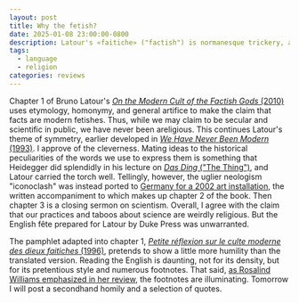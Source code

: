 ```yaml
---
layout: post
title: Why the fetish?
date: 2025-01-08 23:00:00-0800
description: Latour's «faitiche» ("factish") is normanesque trickery, and his "iconoclash" is an artsy rehash of Sombart's creative destruction.
tags:
  - language
  - religion
categories: reviews
---
```

Chapter 1 of Bruno Latour's [*On the Modern Cult of the Factish Gods* (2010)](https://www.dukeupress.edu/On-the-Modern-Cult-of-the-Factish-Gods) uses etymology, homonymy, and general artifice to make the claim that facts are modern fetishes. Thus, while we may claim to be secular and scientific in public, we have never been areligious. This continues Latour's theme of symmetry, earlier developed in [*We Have Never Been Modern* (1993)](https://en.wikipedia.org/wiki/We_Have_Never_Been_Modern). I approve of the cleverness. Mating ideas to the historical peculiarities of the words we use to express them is something that Heidegger did splendidly in his lecture on [*Das Ding* ("The Thing")](https://monoskop.org/images/1/1d/Heidegger_Martin_1950_2000_Das_Ding.pdf), and Latour carried the torch well. Tellingly, however, the uglier neologism "iconoclash" was instead ported to [Germany for a 2002 art installation](https://zkm.de/de/ausstellung/2002/05/iconoclash), the written accompaniment to which makes up chapter 2 of the book. Then chapter 3 is a closing sermon on scientism. Overall, I agree with the claim that our practices and taboos about science are weirdly religious. But the English fête prepared for Latour by Duke Press was unwarranted.

 The pamphlet adapted into chapter 1, [*Petite réflexion sur le culte moderne des dieux faitiches* (1996)](https://fr.wikipedia.org/wiki/Petite_r%C3%A9flexion_sur_le_culte_moderne_des_dieux_faitiches), pretends to show a little more humility than the translated version. Reading the English is daunting, not for its density, but for its pretentious style and numerous footnotes. That said, [as Rosalind Williams emphasized in her review](https://dspace.mit.edu/bitstream/handle/1721.1/116668/669026.pdf?sequence=1), the footnotes are illuminating. Tomorrow I will post a secondhand homily and a selection of quotes.